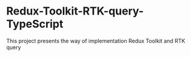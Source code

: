 # Redux-Toolkit-RTK-query-TypeScript
This project presents the way of implementation Redux Toolkit and RTK query
